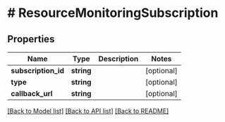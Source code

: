 # # ResourceMonitoringSubscription

## Properties

Name | Type | Description | Notes
------------ | ------------- | ------------- | -------------
**subscription_id** | **string** |  | [optional]
**type** | **string** |  | [optional]
**callback_url** | **string** |  | [optional]

[[Back to Model list]](../../README.md#models) [[Back to API list]](../../README.md#endpoints) [[Back to README]](../../README.md)
